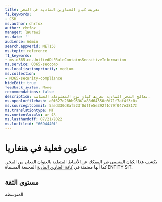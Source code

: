```yaml
---
title: تعريف كيان العناوين المادية في المجر
f1.keywords:
- CSH
ms.author: chrfox
author: chrfox
manager: laurawi
ms.date: ''
audience: Admin
search.appverid: MET150
ms.topic: reference
f1_keywords:
- ms.o365.cc.UnifiedDLPRuleContainsSensitiveInformation
ms.service: O365-seccomp
ms.localizationpriority: medium
ms.collection:
- M365-security-compliance
hideEdit: true
feedback_system: None
recommendations: false
description: تعالج المجر المادية تعريف كيان نوع المعلومات الحساسة.
ms.openlocfilehash: a01627e28bb95361a88d64550c6d71f7af4f3c0a
ms.sourcegitcommit: 5aed330d8af523f0dffe5e392f1c79f047e38172
ms.translationtype: MT
ms.contentlocale: ar-SA
ms.lasthandoff: 07/21/2022
ms.locfileid: "66944401"
---
```

# <a name="hungary-physical-addresses"></a>عناوين فعلية في هنغاريا

يكشف هذا الكيان المسمى غير المفكك عن الأنماط المتعلقة بالعنوان الفعلي من المجر. كما أنها مضمنة في [كافة العناوين المادية](sit-defn-all-physical-addresses.md) المجمعة المسماة ENTITY SIT.

## <a name="confidence-level"></a>مستوى الثقة

المتوسطه